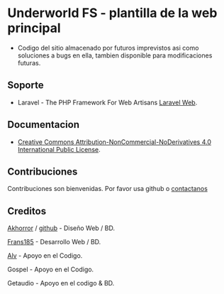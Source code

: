 # Underworld FS - plantilla de la web principal


 * Codigo del sitio almacenado por futuros imprevistos asi como soluciones a bugs en ella, tambien disponible para modificaciones futuras.

## Soporte
 * Laravel - The PHP Framework For Web Artisans [Laravel Web](https://laravel.com/).

## Documentacion
 * [Creative Commons Attribution-NonCommercial-NoDerivatives 4.0 International Public License](https://creativecommons.org/licenses/by-nc-nd/4.0/legalcode).


## Contribuciones
Contribuciones son bienvenidas. Por favor usa github o [contactanos](http://www.underworldfansub.net/contacto)  

## Creditos

[Akhorror](https://unbreakableside.wordpress.com/) / [github](https://github.com/akhorror) - Diseño Web / BD.

[Frans185](http://frans.moe/) - Desarrollo Web / BD.

[Alv](https://github.com/alvaromonsalve) - Apoyo en el Codigo.  

Gospel - Apoyo en el Codigo.  

Getaudio - Apoyo en el codigo & BD.

